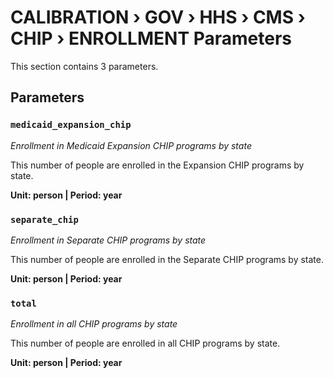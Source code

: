 # CALIBRATION › GOV › HHS › CMS › CHIP › ENROLLMENT Parameters

This section contains 3 parameters.

## Parameters

### `medicaid_expansion_chip`
*Enrollment in Medicaid Expansion CHIP programs by state*

This number of people are enrolled in the Expansion CHIP programs by state.

**Unit: person | Period: year**


### `separate_chip`
*Enrollment in Separate CHIP programs by state*

This number of people are enrolled in the Separate CHIP programs by state.

**Unit: person | Period: year**


### `total`
*Enrollment in all CHIP programs by state*

This number of people are enrolled in all CHIP programs by state.

**Unit: person | Period: year**

